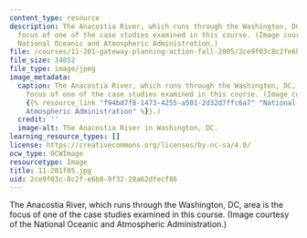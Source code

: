 ```yaml
---
content_type: resource
description: The Anacostia River, which runs through the Washington, DC, area is the
  focus of one of the case studies examined in this course. (Image courtesy of the
  National Oceanic and Atmospheric Administration.)
file: /courses/11-201-gateway-planning-action-fall-2005/2ce9f03c8c2fe6b89f3228a62dfecf86_11-201f05.jpg
file_size: 34852
file_type: image/jpeg
image_metadata:
  caption: The Anacostia River, which runs through the Washington, DC, area is the
    focus of one of the case studies examined in this course. (Image courtesy of the
    {{% resource_link "f94bd7f8-1473-4255-a501-2d32d7ffc6a7" "National Oceanic and
    Atmospheric Administration" %}}.)
  credit: ''
  image-alt: The Anacostia River in Washington, DC.
learning_resource_types: []
license: https://creativecommons.org/licenses/by-nc-sa/4.0/
ocw_type: OCWImage
resourcetype: Image
title: 11-201f05.jpg
uid: 2ce9f03c-8c2f-e6b8-9f32-28a62dfecf86
---
```

The Anacostia River, which runs through the Washington, DC, area is the focus of one of the case studies examined in this course. (Image courtesy of the National Oceanic and Atmospheric Administration.)